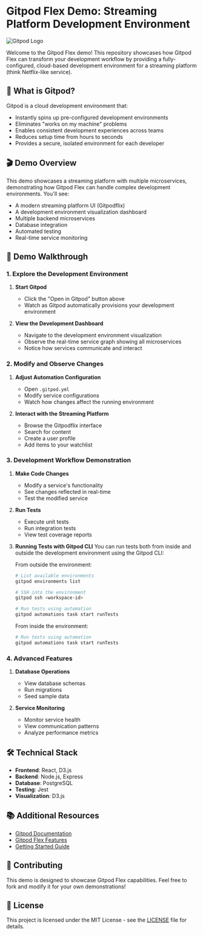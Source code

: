 # Gitpod Flex Demo: Streaming Platform Development Environment

![Gitpod Logo](https://gitpod.io/static/media/gitpod-logo.1b98a4d9.svg)

Welcome to the Gitpod Flex demo! This repository showcases how Gitpod Flex can transform your development workflow by providing a fully-configured, cloud-based development environment for a streaming platform (think Netflix-like service).

## 🚀 What is Gitpod?

Gitpod is a cloud development environment that:

- Instantly spins up pre-configured development environments
- Eliminates "works on my machine" problems
- Enables consistent development experiences across teams
- Reduces setup time from hours to seconds
- Provides a secure, isolated environment for each developer

## 🎬 Demo Overview

This demo showcases a streaming platform with multiple microservices, demonstrating how Gitpod Flex can handle complex development environments. You'll see:

- A modern streaming platform UI (Gitpodflix)
- A development environment visualization dashboard
- Multiple backend microservices
- Database integration
- Automated testing
- Real-time service monitoring

## 🎯 Demo Walkthrough

### 1. Explore the Development Environment

1. **Start Gitpod**

   - Click the "Open in Gitpod" button above
   - Watch as Gitpod automatically provisions your development environment

2. **View the Development Dashboard**
   - Navigate to the development environment visualization
   - Observe the real-time service graph showing all microservices
   - Notice how services communicate and interact

### 2. Modify and Observe Changes

1. **Adjust Automation Configuration**

   - Open `.gitpod.yml`
   - Modify service configurations
   - Watch how changes affect the running environment

2. **Interact with the Streaming Platform**
   - Browse the Gitpodflix interface
   - Search for content
   - Create a user profile
   - Add items to your watchlist

### 3. Development Workflow Demonstration

1. **Make Code Changes**

   - Modify a service's functionality
   - See changes reflected in real-time
   - Test the modified service

2. **Run Tests**

   - Execute unit tests
   - Run integration tests
   - View test coverage reports

3. **Running Tests with Gitpod CLI**
   You can run tests both from inside and outside the development environment using the Gitpod CLI:

   From outside the environment:

   ```bash
   # List available environments
   gitpod environments list

   # SSH into the environment
   gitpod ssh <workspace-id>

   # Run tests using automation
   gitpod automations task start runTests
   ```

   From inside the environment:

   ```bash
   # Run tests using automation
   gitpod automations task start runTests
   ```

### 4. Advanced Features

1. **Database Operations**

   - View database schemas
   - Run migrations
   - Seed sample data

2. **Service Monitoring**
   - Monitor service health
   - View communication patterns
   - Analyze performance metrics

## 🛠️ Technical Stack

- **Frontend**: React, D3.js
- **Backend**: Node.js, Express
- **Database**: PostgreSQL
- **Testing**: Jest
- **Visualization**: D3.js

## 📚 Additional Resources

- [Gitpod Documentation](https://www.gitpod.io/docs)
- [Gitpod Flex Features](https://www.gitpod.io/flex)
- [Getting Started Guide](https://www.gitpod.io/docs/getting-started)

## 🤝 Contributing

This demo is designed to showcase Gitpod Flex capabilities. Feel free to fork and modify it for your own demonstrations!

## 📝 License

This project is licensed under the MIT License - see the [LICENSE](LICENSE) file for details.
